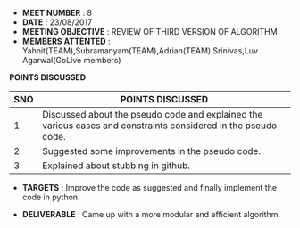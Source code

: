 * **MEET NUMBER** : 8
* **DATE** :  23/08/2017
* **MEETING OBJECTIVE** : REVIEW OF THIRD VERSION OF ALGORITHM
* **MEMBERS ATTENTED** : Yahnit(TEAM),Subramanyam(TEAM),Adrian(TEAM)
                         Srinivas,Luv Agarwal(GoLive members)

**POINTS DISCUSSED**

SNO | POINTS DISCUSSED
---- | ----
1 | Discussed about the pseudo code and explained the various cases and constraints considered in the pseudo code.
2 | Suggested some improvements in the pseudo code.
3 | Explained about stubbing in github.

* **TARGETS** : Improve the code as suggested and finally implement the code in python.

* **DELIVERABLE** : Came up with a more modular and efficient algorithm.
